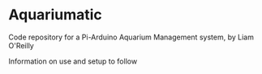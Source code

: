 # Aquariumatic
Code repository for a Pi-Arduino Aquarium Management system, by Liam O'Reilly

Information on use and setup to follow
